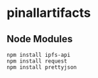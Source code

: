 # pinallartifacts

## Node Modules

```
npm install ipfs-api
npm install request
npm install prettyjson
```

